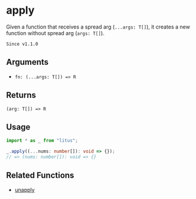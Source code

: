 # apply

Given a function that receives a spread arg (`...args: T[]`), it creates
a new function without spread arg (`args: T[]`).

`Since v1.1.0`

## Arguments

- `fn: (...args: T[]) => R`

## Returns

`(arg: T[]) => R`

## Usage

```ts
import * as _ from "litus";

_.apply((...nums: number[]): void => {});
// => (nums: number[]): void => {}
```

## Related Functions

- [unapply](unapply.md)
